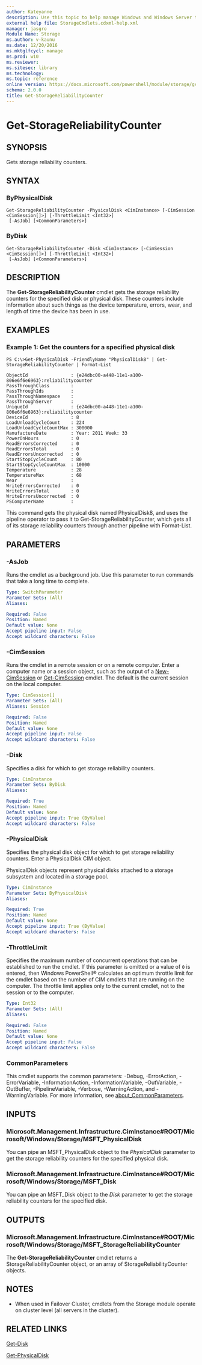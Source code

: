 ```yaml
---
author: Kateyanne
description: Use this topic to help manage Windows and Windows Server technologies with Windows PowerShell.
external help file: StorageCmdlets.cdxml-help.xml
manager: jasgro
Module Name: Storage
ms.author: v-kaunu
ms.date: 12/20/2016
ms.mktglfcycl: manage
ms.prod: w10
ms.reviewer: 
ms.sitesec: library
ms.technology: 
ms.topic: reference
online version: https://docs.microsoft.com/powershell/module/storage/get-storagereliabilitycounter?view=windowsserver2022-ps&wt.mc_id=ps-gethelp
schema: 2.0.0
title: Get-StorageReliabilityCounter
---
```


# Get-StorageReliabilityCounter

## SYNOPSIS
Gets storage reliability counters.

## SYNTAX

### ByPhysicalDisk
```
Get-StorageReliabilityCounter -PhysicalDisk <CimInstance> [-CimSession <CimSession[]>] [-ThrottleLimit <Int32>]
 [-AsJob] [<CommonParameters>]
```

### ByDisk
```
Get-StorageReliabilityCounter -Disk <CimInstance> [-CimSession <CimSession[]>] [-ThrottleLimit <Int32>]
 [-AsJob] [<CommonParameters>]
```

## DESCRIPTION
The **Get-StorageReliabilityCounter** cmdlet gets the storage reliability counters for the specified disk or physical disk.
These counters include information about such things as the device temperature, errors, wear, and length of time the device has been in use.

## EXAMPLES

### Example 1: Get the counters for a specified physical disk
```
PS C:\>Get-PhysicalDisk -FriendlyName "PhysicalDisk8" | Get-StorageReliabilityCounter | Format-List

ObjectId                : {e24dbc00-a448-11e1-a100-806e6f6e6963}:reliabilitycounter
PassThroughClass        :
PassThroughIds          :
PassThroughNamespace    :
PassThroughServer       :
UniqueId                : {e24dbc00-a448-11e1-a100-806e6f6e6963}:reliabilitycounter
DeviceId                : 8
LoadUnloadCycleCount    : 224
LoadUnloadCycleCountMax : 300000
ManufactureDate         : Year: 2011 Week: 33
PowerOnHours            : 0
ReadErrorsCorrected     : 0
ReadErrorsTotal         : 0
ReadErrorsUncorrected   : 0
StartStopCycleCount     : 80
StartStopCycleCountMax  : 10000
Temperature             : 28
TemperatureMax          : 68
Wear                    :
WriteErrorsCorrected    : 0
WriteErrorsTotal        : 0
WriteErrorsUncorrected  : 0
PSComputerName          :
```

This command gets the physical disk named PhysicalDisk8, and uses the pipeline operator to pass it to Get-StorageReliabilityCounter, which gets all of its storage reliability counters through another pipeline with Format-List.

## PARAMETERS

### -AsJob
Runs the cmdlet as a background job. Use this parameter to run commands that take a long time to complete.

```yaml
Type: SwitchParameter
Parameter Sets: (All)
Aliases:

Required: False
Position: Named
Default value: None
Accept pipeline input: False
Accept wildcard characters: False
```

### -CimSession
Runs the cmdlet in a remote session or on a remote computer.
Enter a computer name or a session object, such as the output of a [New-CimSession](https://go.microsoft.com/fwlink/p/?LinkId=227967) or [Get-CimSession](https://go.microsoft.com/fwlink/p/?LinkId=227966) cmdlet.
The default is the current session on the local computer.

```yaml
Type: CimSession[]
Parameter Sets: (All)
Aliases: Session

Required: False
Position: Named
Default value: None
Accept pipeline input: False
Accept wildcard characters: False
```

### -Disk
Specifies a disk for which to get storage reliability counters.

```yaml
Type: CimInstance
Parameter Sets: ByDisk
Aliases:

Required: True
Position: Named
Default value: None
Accept pipeline input: True (ByValue)
Accept wildcard characters: False
```

### -PhysicalDisk
Specifies the physical disk object for which to get storage reliability counters.
Enter a PhysicalDisk CIM object.

PhysicalDisk objects represent physical disks attached to a storage subsystem and located in a storage pool.

```yaml
Type: CimInstance
Parameter Sets: ByPhysicalDisk
Aliases:

Required: True
Position: Named
Default value: None
Accept pipeline input: True (ByValue)
Accept wildcard characters: False
```

### -ThrottleLimit
Specifies the maximum number of concurrent operations that can be established to run the cmdlet.
If this parameter is omitted or a value of `0` is entered, then Windows PowerShell® calculates an optimum throttle limit for the cmdlet based on the number of CIM cmdlets that are running on the computer.
The throttle limit applies only to the current cmdlet, not to the session or to the computer.

```yaml
Type: Int32
Parameter Sets: (All)
Aliases:

Required: False
Position: Named
Default value: None
Accept pipeline input: False
Accept wildcard characters: False
```

### CommonParameters
This cmdlet supports the common parameters: -Debug, -ErrorAction, -ErrorVariable, -InformationAction, -InformationVariable, -OutVariable, -OutBuffer, -PipelineVariable, -Verbose, -WarningAction, and -WarningVariable. For more information, see [about_CommonParameters](https://go.microsoft.com/fwlink/?LinkID=113216).

## INPUTS

### Microsoft.Management.Infrastructure.CimInstance#ROOT/Microsoft/Windows/Storage/MSFT_PhysicalDisk
You can pipe an MSFT_PhysicalDisk object to the *PhysicalDisk* parameter to get the storage reliability counters for the specified physical disk.

### Microsoft.Management.Infrastructure.CimInstance#ROOT/Microsoft/Windows/Storage/MSFT_Disk
You can pipe an MSFT_Disk object to the *Disk* parameter to get the storage reliability counters for the specified disk.

## OUTPUTS

### Microsoft.Management.Infrastructure.CimInstance#ROOT/Microsoft/Windows/Storage/MSFT_StorageReliabilityCounter
The **Get-StorageReliabilityCounter** cmdlet returns a StorageReliabilityCounter object, or an array of StorageReliabilityCounter objects.

## NOTES

* When used in Failover Cluster, cmdlets from the Storage module operate on cluster level (all servers in the cluster).

## RELATED LINKS

[Get-Disk](./Get-Disk.md)

[Get-PhysicalDisk](./Get-PhysicalDisk.md)

